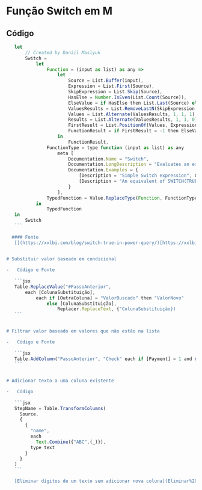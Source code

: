 # Função Switch em M
## Código 
 ```jsx
    let
        // Created by Daniil Maslyuk
        Switch =
            let
                Function = (input as list) as any =>
                    let
                        Source = List.Buffer(input),
                        Expression = List.First(Source),
                        SkipExpression = List.Skip(Source),
                        HasElse = Number.IsEven(List.Count(Source)),
                        ElseValue = if HasElse then List.Last(Source) else null,
                        ValuesResults = List.RemoveLastN(SkipExpression, Number.From(HasElse)),
                        Values = List.Alternate(ValuesResults, 1, 1, 1),
                        Results = List.Alternate(ValuesResults, 1, 1, 0),
                        FirstResult = List.PositionOf(Values, Expression),
                        FunctionResult = if FirstResult = -1 then ElseValue else Results{FirstResult}
                    in
                        FunctionResult,
                FunctionType = type function (input as list) as any
                    meta [
                        Documentation.Name = "Switch",
                        Documentation.LongDescription = "Evaluates an expression against a list of values and returns one of multiple possible result expressions.",
                        Documentation.Examples = {
                            [Description = "Simple Switch expression", Code = "Switch({2, 1, ""A"", 2, ""B""})", Result = """B"""],
                            [Description = "An equivalent of SWITCH(TRUE... in DAX", Code = "Switch({true, 1 > 2, ""A"", 1 < 2, ""B"", ""No result""})", Result = """B"""]
                        }
                    ],
                TypedFunction = Value.ReplaceType(Function, FunctionType)
            in
                TypedFunction
    in
        Switch
    ```
    
   #### Fonte
    [](https://xxlbi.com/blog/switch-true-in-power-query/)[https://xxlbi.com/blog/switch-true-in-power-query/](https://xxlbi.com/blog/switch-true-in-power-query/)
    

# Substituir valor baseado em condicional

-   Código e Fonte
    
    ```jsx
    Table.ReplaceValue("#PassoAnterior",
    	each [ColunaSubstituição],
    		each if [OutraColuna] = "ValorBuscado" then "ValorNovo"
    			else [ColunaSubstituição],
    				Replacer.ReplaceText, {"ColunaSubstituição})
    ```
    

# Filtrar valor baseado em valores que não estão na lista

-   Código e Fonte
    
    ```jsx
    Table.AddColumn("PassoAnterior", "Check" each if [Payment] = 1 and not(List.Contains([paycode],"BADDEBT","WRITEOF")) then "Paid" else "N/A")
    ```
    

# Adicionar texto a uma coluna existente

-   Código
    
    ```jsx
    StepName = Table.TransformColumns(
      Source,
      {
        {
          "name", 
          each 
            Text.Combine({"ABC",(_)}),
          type text
        }
      }
    )
    ```
    
    [Eliminar dígitos de um texto sem adicionar nova coluna](Eliminar%20dígitos%20de%20um%20texto%20sem%20adicionar%20nova%20coluna.md)    ```